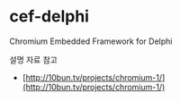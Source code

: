 # cef-delphi

Chromium Embedded Framework for Delphi

설명 자료 참고
* [http://10bun.tv/projects/chromium-1/](http://10bun.tv/projects/chromium-1/)
